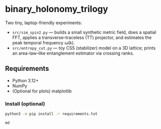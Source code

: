 # binary_holonomy_trilogy

Two tiny, laptop-friendly experiments:
- `src/sim_spin2.py` — builds a small synthetic metric field, does a spatial FFT, applies a transverse–traceless (TT) projector, and estimates the peak temporal frequency ω(k).
- `src/entropy_cut.py` — toy CSS (stabilizer) model on a 3D lattice; prints an area-law–like entanglement estimator via crossing ranks.

## Requirements
- Python 3.12+
- NumPy
- (Optional for plots) matplotlib

### Install (optional)
```bash
python3 -m pip install -r requirements.txt

md
